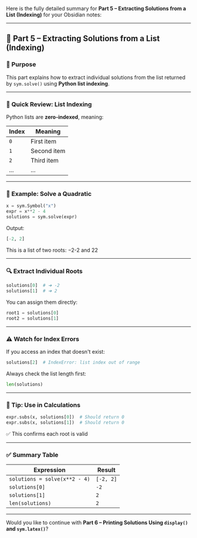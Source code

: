 Here is the fully detailed summary for **Part 5 – Extracting Solutions from a List (Indexing)** for your Obsidian notes:

---

## 🔢 Part 5 – Extracting Solutions from a List (Indexing)

### 📌 Purpose

This part explains how to extract individual solutions from the list returned by `sym.solve()` using **Python list indexing**.

---

### 🧠 Quick Review: List Indexing

Python lists are **zero-indexed**, meaning:

|Index|Meaning|
|---|---|
|`0`|First item|
|`1`|Second item|
|`2`|Third item|
|...|...|

---

### 🧪 Example: Solve a Quadratic

```python
x = sym.Symbol("x")
expr = x**2 - 4
solutions = sym.solve(expr)
```

Output:

```python
[-2, 2]
```

This is a list of two roots: −2-2 and 22

---

### 🔍 Extract Individual Roots

```python
solutions[0]  # ➜ -2
solutions[1]  # ➜ 2
```

You can assign them directly:

```python
root1 = solutions[0]
root2 = solutions[1]
```

---

### ⚠️ Watch for Index Errors

If you access an index that doesn't exist:

```python
solutions[2]  # IndexError: list index out of range
```

Always check the list length first:

```python
len(solutions)
```

---

### 📌 Tip: Use in Calculations

```python
expr.subs(x, solutions[0])  # Should return 0
expr.subs(x, solutions[1])  # Should return 0
```

✅ This confirms each root is valid

---

### ✅ Summary Table

|Expression|Result|
|---|---|
|`solutions = solve(x**2 - 4)`|`[-2, 2]`|
|`solutions[0]`|`-2`|
|`solutions[1]`|`2`|
|`len(solutions)`|`2`|

---

Would you like to continue with **Part 6 – Printing Solutions Using `display()` and `sym.latex()`**?